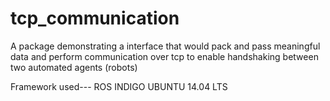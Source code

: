 # tcp_communication
A package demonstrating a interface that would pack and pass meaningful data and perform communication over tcp to enable handshaking between two automated agents (robots)

Framework used--- ROS INDIGO
UBUNTU 14.04 LTS

